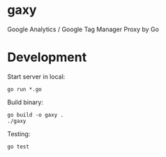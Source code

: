 # gaxy
Google Analytics / Google Tag Manager Proxy by Go

# Development
Start server in local:

```
go run *.go
```

Build binary:

```
go build -o gaxy .
./gaxy
```

Testing:

```
go test
```